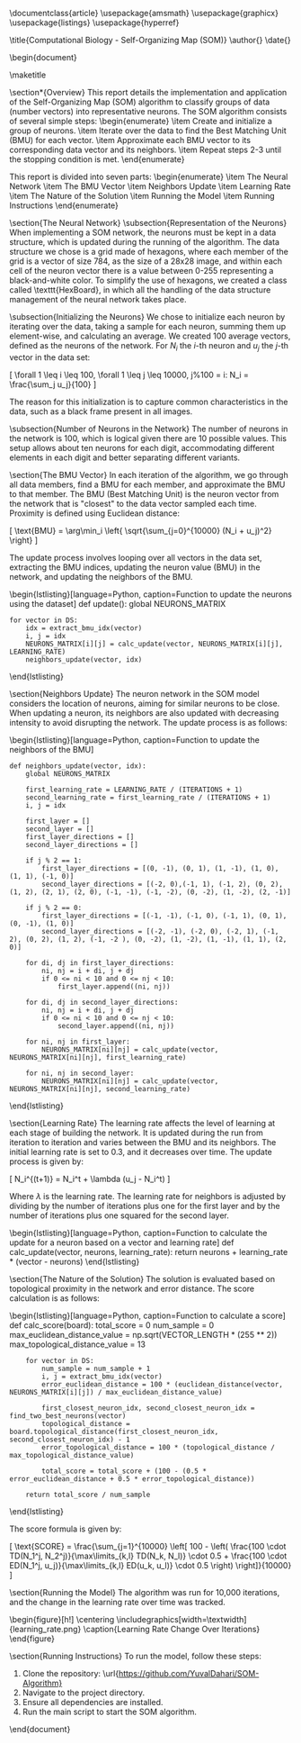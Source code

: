 \documentclass{article}
\usepackage{amsmath}
\usepackage{graphicx}
\usepackage{listings}
\usepackage{hyperref}

\title{Computational Biology - Self-Organizing Map (SOM)}
\author{}
\date{}

\begin{document}

\maketitle

\section*{Overview}
This report details the implementation and application of the Self-Organizing Map (SOM) algorithm to classify groups of data (number vectors) into representative neurons. The SOM algorithm consists of several simple steps:
\begin{enumerate}
    \item Create and initialize a group of neurons.
    \item Iterate over the data to find the Best Matching Unit (BMU) for each vector.
    \item Approximate each BMU vector to its corresponding data vector and its neighbors.
    \item Repeat steps 2-3 until the stopping condition is met.
\end{enumerate}

This report is divided into seven parts:
\begin{enumerate}
    \item The Neural Network
    \item The BMU Vector
    \item Neighbors Update
    \item Learning Rate
    \item The Nature of the Solution
    \item Running the Model
    \item Running Instructions
\end{enumerate}

\section{The Neural Network}
\subsection{Representation of the Neurons}
When implementing a SOM network, the neurons must be kept in a data structure, which is updated during the running of the algorithm. The data structure we chose is a grid made of hexagons, where each member of the grid is a vector of size 784, as the size of a 28x28 image, and within each cell of the neuron vector there is a value between 0-255 representing a black-and-white color. To simplify the use of hexagons, we created a class called \texttt{HexBoard}, in which all the handling of the data structure management of the neural network takes place.

\subsection{Initializing the Neurons}
We chose to initialize each neuron by iterating over the data, taking a sample for each neuron, summing them up element-wise, and calculating an average. We created 100 average vectors, defined as the neurons of the network. For $N_i$ the $i$-th neuron and $u_j$ the $j$-th vector in the data set:

\[
\forall 1 \leq i \leq 100, \forall 1 \leq j \leq 10000, j\%100 = i: N_i = \frac{\sum_j u_j}{100}
\]

The reason for this initialization is to capture common characteristics in the data, such as a black frame present in all images.

\subsection{Number of Neurons in the Network}
The number of neurons in the network is 100, which is logical given there are 10 possible values. This setup allows about ten neurons for each digit, accommodating different elements in each digit and better separating different variants.

\section{The BMU Vector}
In each iteration of the algorithm, we go through all data members, find a BMU for each member, and approximate the BMU to that member. The BMU (Best Matching Unit) is the neuron vector from the network that is "closest" to the data vector sampled each time. Proximity is defined using Euclidean distance:

\[
\text{BMU} = \arg\min_i \left\{ \sqrt{\sum_{j=0}^{10000} (N_i + u_j)^2} \right\}
\]

The update process involves looping over all vectors in the data set, extracting the BMU indices, updating the neuron value (BMU) in the network, and updating the neighbors of the BMU.

\begin{lstlisting}[language=Python, caption=Function to update the neurons using the dataset]
def update():
    global NEURONS_MATRIX

    for vector in DS:
        idx = extract_bmu_idx(vector)
        i, j = idx
        NEURONS_MATRIX[i][j] = calc_update(vector, NEURONS_MATRIX[i][j], LEARNING_RATE)
        neighbors_update(vector, idx)
\end{lstlisting}

\section{Neighbors Update}
The neuron network in the SOM model considers the location of neurons, aiming for similar neurons to be close. When updating a neuron, its neighbors are also updated with decreasing intensity to avoid disrupting the network. The update process is as follows:

\begin{lstlisting}[language=Python, caption=Function to update the neighbors of the BMU]

    def neighbors_update(vector, idx):
        global NEURONS_MATRIX
    
        first_learning_rate = LEARNING_RATE / (ITERATIONS + 1)
        second_learning_rate = first_learning_rate / (ITERATIONS + 1)
        i, j = idx
    
        first_layer = []
        second_layer = []
        first_layer_directions = []
        second_layer_directions = []
    
        if j % 2 == 1:
            first_layer_directions = [(0, -1), (0, 1), (1, -1), (1, 0), (1, 1), (-1, 0)]
            second_layer_directions = [(-2, 0),(-1, 1), (-1, 2), (0, 2), (1, 2), (2, 1), (2, 0), (-1, -1), (-1, -2), (0, -2), (1, -2), (2, -1)]
    
        if j % 2 == 0:
            first_layer_directions = [(-1, -1), (-1, 0), (-1, 1), (0, 1), (0, -1), (1, 0)]
            second_layer_directions = [(-2, -1), (-2, 0), (-2, 1), (-1, 2), (0, 2), (1, 2), (-1, -2 ), (0, -2), (1, -2), (1, -1), (1, 1), (2, 0)]
    
        for di, dj in first_layer_directions:
            ni, nj = i + di, j + dj
            if 0 <= ni < 10 and 0 <= nj < 10:
                first_layer.append((ni, nj))
    
        for di, dj in second_layer_directions:
            ni, nj = i + di, j + dj
            if 0 <= ni < 10 and 0 <= nj < 10:
                second_layer.append((ni, nj))
    
        for ni, nj in first_layer:
            NEURONS_MATRIX[ni][nj] = calc_update(vector, NEURONS_MATRIX[ni][nj], first_learning_rate)
    
        for ni, nj in second_layer:
            NEURONS_MATRIX[ni][nj] = calc_update(vector, NEURONS_MATRIX[ni][nj], second_learning_rate)
\end{lstlisting}

\section{Learning Rate}
The learning rate affects the level of learning at each stage of building the network. It is updated during the run from iteration to iteration and varies between the BMU and its neighbors. The initial learning rate is set to 0.3, and it decreases over time. The update process is given by:

\[
N_i^{(t+1)} = N_i^t + \lambda (u_j - N_i^t)
\]

Where $\lambda$ is the learning rate. The learning rate for neighbors is adjusted by dividing by the number of iterations plus one for the first layer and by the number of iterations plus one squared for the second layer.

\begin{lstlisting}[language=Python, caption=Function to calculate the update for a neuron based on a vector and learning rate]
    def calc_update(vector, neurons, learning_rate):
        return neurons + learning_rate * (vector - neurons)
\end{lstlisting}

\section{The Nature of the Solution}
The solution is evaluated based on topological proximity in the network and error distance. The score calculation is as follows:

\begin{lstlisting}[language=Python, caption=Function to calculate a score]
    def calc_score(board):
        total_score = 0
        num_sample = 0
        max_euclidean_distance_value = np.sqrt(VECTOR_LENGTH * (255 ** 2))
        max_topological_distance_value = 13
    
        for vector in DS:
            num_sample = num_sample + 1
            i, j = extract_bmu_idx(vector)
            error_euclidean_distance = 100 * (euclidean_distance(vector, NEURONS_MATRIX[i][j]) / max_euclidean_distance_value)
    
            first_closest_neuron_idx, second_closest_neuron_idx = find_two_best_neurons(vector)
            topological_distance = board.topological_distance(first_closest_neuron_idx, second_closest_neuron_idx) - 1
            error_topological_distance = 100 * (topological_distance / max_topological_distance_value)
    
            total_score = total_score + (100 - (0.5 * error_euclidean_distance + 0.5 * error_topological_distance))
    
        return total_score / num_sample
\end{lstlisting}

The score formula is given by:

\[
\text{SCORE} = \frac{\sum_{j=1}^{10000} \left[ 100 - \left( \frac{100 \cdot TD(N_1^j, N_2^j)}{\max\limits_{k,l} TD(N_k, N_l)} \cdot 0.5 + \frac{100 \cdot ED(N_1^j, u_j)}{\max\limits_{k,l} ED(u_k, u_l)} \cdot 0.5 \right) \right]}{10000}
\]

\section{Running the Model}
The algorithm was run for 10,000 iterations, and the change in the learning rate over time was tracked.

\begin{figure}[h!]
    \centering
    \includegraphics[width=\textwidth]{learning_rate.png}
    \caption{Learning Rate Change Over Iterations}
\end{figure}

\section{Running Instructions}
To run the model, follow these steps:
1. Clone the repository: \url{https://github.com/YuvalDahari/SOM-Algorithm}
2. Navigate to the project directory.
3. Ensure all dependencies are installed.
5. Run the main script to start the SOM algorithm.

\end{document}
